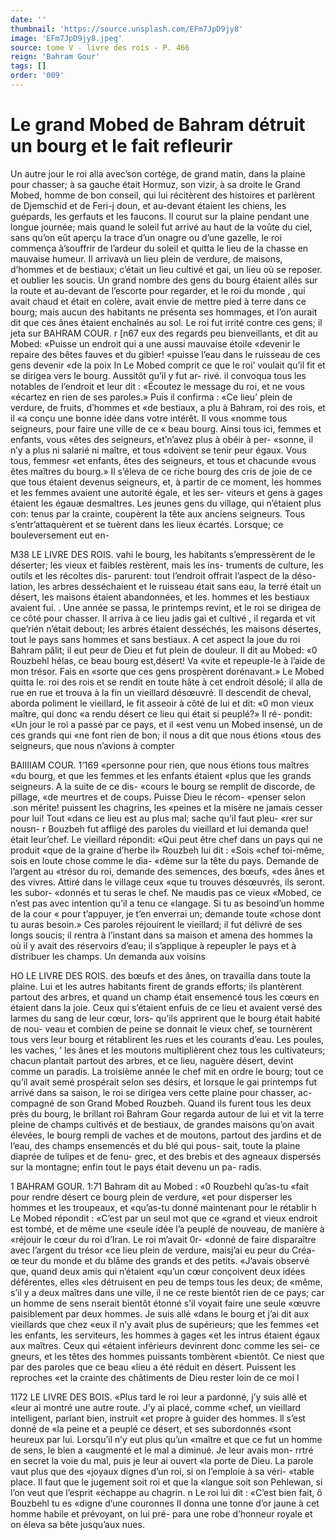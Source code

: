 ```yaml
---
date: ''
thumbnail: 'https://source.unsplash.com/EFm7JpD9jy8'
image: 'EFm7JpD9jy8.jpeg'
source: tome V - livre des rois - P. 466
reign: 'Bahram Gour'
tags: []
order: '009'
---
```


# Le grand Mobed de Bahram détruit un bourg et le fait refleurir

Un autre jour le roi alla avec’son cortége, de
grand matin, dans la plaine pour chasser; à sa gauche était Hormuz, son vizir, à sa droite le Grand Mobed, homme de bon conseil, qui lui récitèrent des histoires et parlèrent de Djemschid et de Feri-j doun, et au-devant étaient les chiens, les guépards,
les gerfauts et les faucons. Il courut sur la plaine pendant une longue journée; mais quand le soleil fut arrivé au haut de la voûte du ciel, sans qu’on
eût aperçu la trace d’un onagre ou d’une gazelle,
le roi commença à’souffrir de l’ardeur du soleil et
quitta le lieu de la chasse en mauvaise humeur. Il
arrivavà un lieu plein de verdure, de maisons, d’hommes et de bestiaux; c’était un lieu cultivé et
gai, un lieu où se reposer. et oublier les soucis. Un grand nombre des gens du bourg étaient allés sur
la route et au-devant de l’escorte pour regarder, et
le roi du monde , qui avait chaud et était en colère, avait envie de mettre pied à terre dans ce bourg; mais aucun des habitants ne présenta ses hommages, et l’on aurait dit que ces ânes étaient enchaînés au
sol. Le roi fut irrité contre ces gens; il jeta sur
BAHRAM COUR. r [n67 eux des regards peu bienveillants, et dit au Mobed:
«Puisse un endroit qui a une aussi mauvaise étoile «devenir le repaire des bêtes fauves et du gibier! «puisse l’eau dans le ruisseau de ces gens devenir «de la poix In
Le Mobed comprit ce que le roi’ voulait qu’il fit
et se dirigea vers le bourg. Aussitôt qu’il y fut ar- rivé. il convoqua tous les notables de l’endroit et
leur dit : «Écoutez le message du roi, et ne vous «écartez en rien de ses paroles.» Puis il confirma :
«Ce lieu’ plein de verdure, de fruits, d’hommes et
«de bestiaux, a plu à Bahram, roi des rois, et il «a conçu une bonne idée dans votre intérêt. Il vous «nomme tous seigneurs, pour faire une ville de ce « beau bourg. Ainsi tous ici, femmes et enfants, vous «êtes des seigneurs, et’n’avez plus à obéir à per-
«sonne, il n’y a plus ni salarié ni maître, et tous «doivent se tenir peur égaux. Vous tous, femmesr «et enfants, êtes des seigneurs, et tous et chacunde «vous êtes maîtres du bourg.» Il s’éleva de ce riche
bourg des cris de joie de ce que tous étaient devenus seigneurs, et, à partir de ce moment, les hommes et les femmes avaient une autorité égale, et les ser- viteurs et gens à gages étaient les égauæ desmaltres.
Les jeunes gens du village, qui n’étaient plus con: tenus par la crainte, coupèrent la tête aux anciens
seigneurs. Tous s’entr’attaquèrent et se tuèrent dans
les lieux écartés. Lorsque; ce bouleversement eut en-

M38 LE LIVRE DES ROIS.
vahi le bourg, les habitants s’empressèrent de le déserter; les vieux et faibles restèrent, mais les ins- truments de culture, les outils et les récoltes dis- parurent: tout l’endroit offrait l’aspect de la déso- lation, les arbres desséchaient et le ruisseau était sans eau, la terré était un désert, les maisons étaient abandonnées, et les. hommes et les bestiaux avaient fui.
. Une année se passa, le printemps revint, et le roi se dirigea de ce côté pour chasser. Il arriva à ce lieu jadis gai et cultivé , il regarda et vit que’rién n’était
debout; les arbres étaient desséchés, les maisons désertes, tout le pays sans hommes et sans bestiaux.
A cet aspect la joue du roi Bahram pâlit; il eut peur de Dieu et fut plein de douleur. Il dit au Mobed: «0 Rouzbehl hélas, ce beau bourg est,désert! Va
«vite et repeuple-le à l’aide de mon trésor. Fais en
«sorte que ces gens prospèrent dorénavant.» Le
Mobed quitta le. roi des rois et se rendit en toute hâte à cet endroit désolé; il alla de rue en rue et
trouva à la fin un vieillard désœuvré. Il descendit
de cheval, aborda poliment le vieillard, le fit asseoir à côté de lui et dit: «0 mon vieux maître, qui donc
«a rendu désert ce lieu qui était si peuplé?» Il ré- pondit: «Un jour le roi a passé par ce pays, et il «est venu un Mobed insensé, un de ces grands qui «ne font rien de bon; il nous a dit que nous étions «tous des seigneurs, que nous n’avions à compter

BAIIIIAM COUR. 1’169 «personne pour rien, que nous étions tous maîtres
«du bourg, et que les femmes et les enfants étaient «plus que les grands seigneurs. A la suite de ce dis- «cours le bourg se remplit de discorde, de pillage, «de meurtres et de coups. Puisse Dieu le récom- «penser selon .son mérite! puissent les chagrins, les «peines et la misère ne jamais cesser pour lui! Tout «dans ce lieu est au plus mal; sache qu’il faut pleu-
«rer sur nousn- r
Bouzbeh fut affligé des paroles du vieillard et lui
demanda que! était leur’chef. Le vieillard répondit: «Qui peut être chef dans un pays qui ne produit «que de la graine d’herbe il» Rouzbeh lui dit : «Sois «chef toi-même, sois en loute chose comme le dia- «dème sur la tête du pays. Demande de l’argent au «trésor du roi, demande des semences, des bœufs, «des ânes et des vivres. Attiré dans le village ceux «que tu trouves désœuvrés, ils seront. les subor- «donnés et tu seras le chef. Ne maudis pas ce vieux «Mobed, ce n’est pas avec intention qu’il a tenu ce «langage. Si tu as besoind’un homme de la cour
« pour t’appuyer, je t’en enverrai un; demande toute «chose dont tu auras besoin.»
Ces paroles réjouirent le vieillard; il fut délivré
de ses longs soucis; il rentra à l’instant dans sa
maison et amena des hommes la où il y avait des réservoirs d’eau; il s’applique à repeupler le pays et
à distribuer les champs. Un demanda aux voisins

HO LE LIVRE DES ROIS.
des bœufs et des ânes, on travailla dans toute la plaine. Lui et les autres habitants firent de grands efforts; ils plantèrent partout des arbres, et quand un champ était ensemencé tous les cœurs en étaient
dans la joie. Ceux qui s’étaient enfuis de ce lieu et avaient versé des larmes du sang de leur cœur, lors- qu’ils apprirent que le bourg était habité de nou-
veau et combien de peine se donnait le vieux chef, se tournèrent tous vers leur bourg et rétablirent les rues et les courants d’eau. Les poules, les vaches, ’
les ânes et les moutons multiplièrent chez tous les cultivateurs; chacun plantait partout des arbres, et ce lieu, naguère désert, devint comme un paradis.
La troisième année le chef mit en ordre le bourg; tout ce qu’il avait semé prospérait selon ses désirs,
et lorsque le gai printemps fut arrivé dans sa saison,
le roi se dirigea vers cette plaine pour chasser, ac- compagné de son Grand Mobed Rouzbeh. Quand ils furent tous les deux près du bourg, le brillant roi Bahram Gour regarda autour de lui et vit la terre pleine de champs cultivés et de bestiaux, de grandes maisons qu’on avait élevées, le bourg rempli de
vaches et de moutons, partout des jardins et de l’eau, des champs ensemencés et du blé qui pous-
sait, toute la plaine diaprée de tulipes et de fenu- grec, et des brebis et des agneaux dispersés sur la montagne; enfin tout le pays était devenu un pa- radis.

1
BAHRAM GOUR. 1:71 Bahram dit au Mobed : «0 Rouzbehl qu’as-tu
«fait pour rendre désert ce bourg plein de verdure, «et pour disperser les hommes et les troupeaux, et «qu’as-tu donné maintenant pour le rétablir h Le
Mobed répondit : «C’est par un seul mot que ce «grand et vieux endroit est tombé, et de même une «seule idée l’a peuplé de nouveau, de manière à
«réjouir le cœur du roi d’Iran. Le roi m’avait 0r-
«donné de faire disparaître avec l’argent du trésor
«ce lieu plein de verdure, maisj’ai eu peur du Créa-
œ teur du monde et du blâme des grands et des petits. «J’avais observé que, quand deux amis qui n’étaient
«qu’un cœur conçoivent deux idées déférentes, elles
«les détruisent en peu de temps tous les deux; de «même, s’il y a deux maîtres dans une ville, il ne
ce reste bientôt rien de ce pays; car un homme de sens nserait bientôt étonné s’il voyait faire une seule
«œuvre paisiblement par deux hommes. Je suis allé «dans le bourg et j’ai dit aux vieillards que chez «eux il n’y avait plus de supérieurs; que les femmes
«et les enfants, les serviteurs, les hommes à gages «et les intrus étaient égaux aux maîtres. Ceux qui «étaient inférieurs devinrent donc comme les sei-
ce gneurs, et les têtes des hommes puissants tombèrent «bientôt. Ce niest que par des paroles que ce beau «lieu a été réduit en désert. Puissent les reproches
«et la crainte des châtiments de Dieu rester loin de ce moi l

1172 LE LIVRE DES BOIS.
«Plus tard le roi leur a pardonné, j’y suis allé et «leur ai montré une autre route. J’y ai placé, comme
«chef, un vieillard intelligent, parlant bien, instruit «et propre à guider des hommes. ll s’est donné de
«la peine et a peuplé ce désert, et ses subordonnés
«sont heureux par lui. Lorsqu’il n’y eut plus qu’un
«maître et que ce fut un homme de sens, le bien a
«augmenté et le mal a diminué. Je leur avais mon-
rrtré en secret la voie du mal, puis je leur ai ouvert
«la porte de Dieu. La parole vaut plus que des «joyaux dignes d’un roi, si on l’emploie à sa véri-
«table place. Il faut que le jugement soit roi et que la «langue soit son Pehlewan, si l’on veut que l’esprit «échappe au chagrin. n
Le roi lui dit : «C’est bien fait, ô Bouzbehl tu es «digne d’une couronnes Il donna une tonne d’or jaune à cet homme habile et prévoyant, on lui pré- para une robe d’honneur royale et on éleva sa bête jusqu’aux nues.

